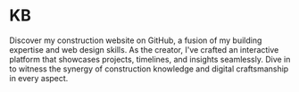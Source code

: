 # KB
Discover my construction website on GitHub, a fusion of my building expertise and web design skills. As the creator, I've crafted an interactive platform that showcases projects, timelines, and insights seamlessly. Dive in to witness the synergy of construction knowledge and digital craftsmanship in every aspect.
